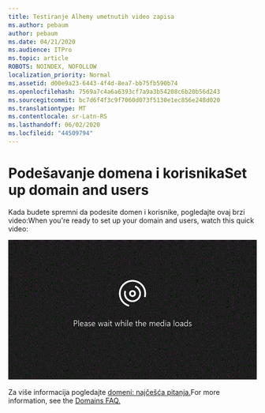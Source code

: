 ```yaml
---
title: Testiranje Alhemy umetnutih video zapisa
ms.author: pebaum
author: pebaum
ms.date: 04/21/2020
ms.audience: ITPro
ms.topic: article
ROBOTS: NOINDEX, NOFOLLOW
localization_priority: Normal
ms.assetid: d00e9a23-6443-4f4d-8ea7-bb75fb590b74
ms.openlocfilehash: 7569a7c4a6a6393cf7a9a3b54208c6b20b56d243
ms.sourcegitcommit: bc7d6f4f3c9f7060d073f5130e1ec856e248d020
ms.translationtype: MT
ms.contentlocale: sr-Latn-RS
ms.lasthandoff: 06/02/2020
ms.locfileid: "44509794"
---
```

# <a name="set-up-domain-and-users"></a><span data-ttu-id="e72f5-102">Podešavanje domena i korisnika</span><span class="sxs-lookup"><span data-stu-id="e72f5-102">Set up domain and users</span></span>

<span data-ttu-id="e72f5-103">Kada budete spremni da podesite domen i korisnike, pogledajte ovaj brzi video:</span><span class="sxs-lookup"><span data-stu-id="e72f5-103">When you're ready to set up your domain and users, watch this quick video:</span></span>
  
![Vaš pregledač ne podržava video.](media/MSN_Video_Widget.gif)
  
<span data-ttu-id="e72f5-106">Za više informacija pogledajte [domeni: najčešća pitanja.](https://docs.microsoft.com/microsoft-365/admin/setup/domains-faq)</span><span class="sxs-lookup"><span data-stu-id="e72f5-106">For more information, see the [Domains FAQ.](https://docs.microsoft.com/microsoft-365/admin/setup/domains-faq)</span></span>